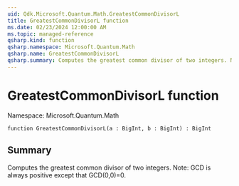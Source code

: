 ```yaml
---
uid: Qdk.Microsoft.Quantum.Math.GreatestCommonDivisorL
title: GreatestCommonDivisorL function
ms.date: 02/23/2024 12:00:00 AM
ms.topic: managed-reference
qsharp.kind: function
qsharp.namespace: Microsoft.Quantum.Math
qsharp.name: GreatestCommonDivisorL
qsharp.summary: Computes the greatest common divisor of two integers. Note: GCD is always positive except that GCD(0,0)=0.
---
```


# GreatestCommonDivisorL function

Namespace: Microsoft.Quantum.Math

```qsharp
function GreatestCommonDivisorL(a : BigInt, b : BigInt) : BigInt
```

## Summary
Computes the greatest common divisor of two integers.
Note: GCD is always positive except that GCD(0,0)=0.
